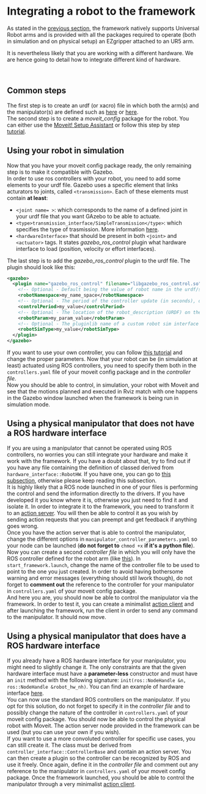 # Integrating a robot to the framework
As stated in the [previous section](./2_configuring_the_framework.md), the framework natively supports Universal Robot arms and is provided with all the packages required to operate (both in simulation and on physical setup) an EZgripper attached to an UR5 arm.
<!--Image ???-->
It is nevertheless likely that you are working with a different hardware. We are hence going to detail how to integrate different kind of hardware.
<!-- Do it with another gripper?--><br/>

## Common steps
The first step is to create an urdf (or xacro) file in which both the arm(s) and the manipulator(s) are defined such as [here](https://github.com/ARQ-CRISP/ARQ_common_packages/blob/master/arq_robots/urdf/arq_ur5_with_ezgripper.urdf.xacro) or [here](https://github.com/shadow-robot/sr_interface/blob/kinetic-devel/sr_multi_description/urdf/right_srhand_ur10.urdf.xacro). <br/>
The second step is to create a *moveit_config* package for the robot. You can either use the [Moveit! Setup Assistant](http://docs.ros.org/kinetic/api/moveit_tutorials/html/doc/setup_assistant/setup_assistant_tutorial.html) or follow this step by step [tutorial](./creating_moveit_config).

## Using your robot in simulation
Now that you have your moveit config package ready, the only remaining step is to make it compatible with Gazebo.<br/>
In order to use ros controllers with your robot, you need to add some elements to your urdf file. Gazebo uses a specific element that links acturators to joints, called `<transmission>`. Each of these elements must contain **at least**:
* `<joint name= >`: which corresponds to the name of a defined joint in your urdf file that you want GAzebo to be able to actuate.
* `<type>transmission_interface/SimpleTransmission</type>`: which specifies the type of trasmission. More information [here](https://wiki.ros.org/urdf/XML/Transmission).
* `<hardwareInterface>` that should be present in both `<joint>` and `<actuator>` tags. It states *gazebo_ros_control* plugin what hardware interface to load (position, velocity or effort interfaces).

The last step is to add the *gazebo_ros_control* plugin to the urdf file. The plugin should look like this:
```xml
<gazebo>
  <plugin name="gazebo_ros_control" filename="libgazebo_ros_control.so">
    <!-- Optional - Default being the value of robot name in the urdf/sdf file-->
    <robotNamespace>my_name_space</robotNamespace>
    <!-- Optional - The period of the controller update (in seconds), default is Gazebo's period -->
    <controlPeriod>my_value</controlPeriod>
    <!-- Optional - The location of the robot_description (URDF) on the parameter server, default being '/robot_description' -->
    <robotParam>my_param_value</robotParam>
    <!-- Optional - The pluginlib name of a custom robot sim interface to be used (see below for more details), default being 'gazebo_ros_control/DefaultRobotHWSim' -->
    <robotSimType>my_value</robotSimType>
  </plugin>
</gazebo>
```
If you want to use your own controller, you can follow [this tutorial](http://gazebosim.org/tutorials/?tut=ros_control) and change the proper parameters. Now that your robot can be (in simulation at least) actuated using ROS controllers, you need to specify them both in the `controllers.yaml` file of your moveit config package and in the *controller file*. <br/>
Now you should be able to control, in simulation, your robot with Moveit and see that the motions planned and executed in Rviz match with one happens in the Gazebo window launched when the framework is being run in simulation mode.

## Using a physical manipulator that does **not** have a ROS hardware interface
If you are using a manipulator that cannot be operated using ROS controllers, no worries you can still integrate your hardware and make it work with the framework. If you have a doubt about that, try to find out if you have any file containing the definition of classed derived from `hardware_interface::RobotHW`. If you have one, you can go to [this subsection](#using-a-physical-manipulator-that-does-have-a-ros-hardware-interface), otherwise please keep reading this subsection.<br/>
It is highly likely that a ROS node launched in one of your files is performing the control and send the information directly to the drivers. If you have developed it you know where it is, otherwise you just need to find it and isolate it. In order to integrate it to the framework, you need to transform it to an [action server](http://wiki.ros.org/actionlib/Tutorials). You will then be able to control it as you wish by sending action requests that you can preempt and get feedback if anything goes wrong. <br/>
Once you have the action server that is able to control the manipulator, change the different options in `manipulator_controller_parameters.yaml` so your node can be launched (**do not forget to** `chmod +x` **if it's a python file**). Now you can create a second *controller file* in which you will only have the ROS controller defined for the robot arm (like [this](https://github.com/ARQ-CRISP/ARQ_common_packages/blob/master/arq_robots/controllers/ur5_ezgripper_position_controllers.yaml)). In `start_framework.launch`, change the name of the controller file to be used to point to the one you just created. In order to avoid having bothersome warning and error messages (everything should stil lwork though), do not forget to **comment out** the reference to the controller for your manipulator in `controllers.yaml` of your moveit config package. <br/>
And here you are, you should now be able to control the manipulator via the framework. In order to test it, you can create a minimalist [action client](http://wiki.ros.org/actionlib/Tutorials) and after launching the framework, run the client in order to send any command to the manipulator. It should now move.

## Using a physical manipulator that does have a ROS hardware interface
If you already have a ROS hardware interface for your manipulator, you might need to slightly change it. The only constraints are that the given hardware interface must have a **parameter-less** constructor and must have an `init` method with the following signature: `init(ros::NodeHandle &n, ros::NodeHandle &robot_hw_nh)`. You can find an example of hardware interface [here](https://github.com/shadow-robot/sr_ur_arm/blob/kinetic-devel/sr_ur_robot_hw/src/sr_ur_robot_hw.cpp). <br/>
You can now use the standard ROS controllers on the manipulator. If you opt for this solution, do not forget to specify it in the *controller file* and to possibly change the nature of the controller in `controllers.yaml` of your moveit config package. You should now be able to control the physical robot with Moveit. The action server node provided in the framework can be used (but you can use your own if you wish). <br/>
If you want to use a more convoluted controller for specific use cases, you can still create it. The class must be derived from ```controller_interface::ControllerBase``` and contain an action server. You can then create a plugin so the controller can be recognized by ROS and use it freely. Once again, define it in the *controller file* and comment out any reference to the manipulator in `controllers.yaml` of your moveit config package. Once the framework launched, you should be able to control the manipulator through a very minimalist [action client](http://wiki.ros.org/actionlib/Tutorials).
